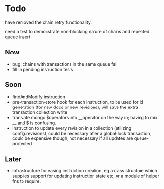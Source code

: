 Todo
====

have removed the chain retry functionality.

need a test to demonstrate non-blocking nature of chains and repeated queue insert

Now
---

- bug: chains with transactions in the same queue fail
- fill in pending instruction tests

Soon
----

- findAndModify instruction
- pre-transaction-store hook for each instruction, to be used for id generation (for new docs or new revisions), will save the extra transaction collection write 
- translate mongo $operators into __operator on the way in; having to mix __ and $ is confusing.
- instruction to update every revision in a collection (utilizing config.revisions), could be necessary after a global-lock transaction, could be expensive though, not necessary if all updates are queue-protected

Later
-----


- infrastructure for easing instruction creation, eg a class structure which supplies support for updating instruction state etc, or a module of helper fns to require.



